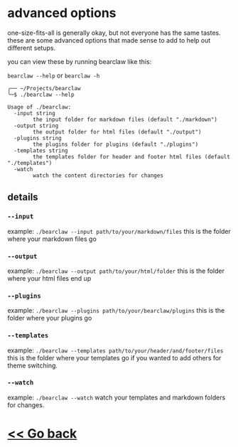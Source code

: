# advanced options

one-size-fits-all is generally okay, but not everyone has the same tastes. these are some advanced options that made sense to add to help out different setups.

you can view these by running bearclaw like this:

`bearclaw --help` or `bearclaw -h`

```
╭── ~/Projects/bearclaw 
╰─$ ./bearclaw --help

Usage of ./bearclaw:
  -input string
    	the input folder for markdown files (default "./markdown")
  -output string
    	the output folder for html files (default "./output")
  -plugins string
    	the plugins folder for plugins (default "./plugins")
  -templates string
    	the templates folder for header and footer html files (default "./templates")
  -watch
    	watch the content directories for changes
```

## details

### `--input`

example: `./bearclaw --input path/to/your/markdown/files`
this is the folder where your markdown files go

### `--output`

example: `./bearclaw --output path/to/your/html/folder`
this is the folder where your html files end up

### `--plugins`

example: `./bearclaw --plugins path/to/your/bearclaw/plugins`
this is the folder where your plugins go

### `--templates`

example: `./bearclaw --templates path/to/your/header/and/footer/files`
this is the folder where your templates go if you wanted to add others for theme switching.

### `--watch`

example: `./bearclaw --watch`
watch your templates and markdown folders for changes. 

# [<< Go back](https://github.com/donuts-are-good/bearclaw/blob/master/markdown/README.md)